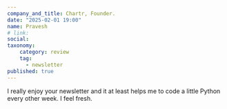 ```yaml
---
company_and_title: Chartr, Founder.
date: "2025-02-01 19:00"
name: Pravesh
# link:
social: 
taxonomy:
    category: review
    tag:
      - newsletter
published: true
---
```


I really enjoy your newsletter and it at least helps me to code a little Python every other week. I feel fresh.
